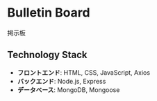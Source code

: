 # Bulletin Board
掲示板

## Technology Stack

- **フロントエンド**: HTML, CSS, JavaScript, Axios
- **バックエンド**: Node.js, Express
- **データベース**: MongoDB, Mongoose
